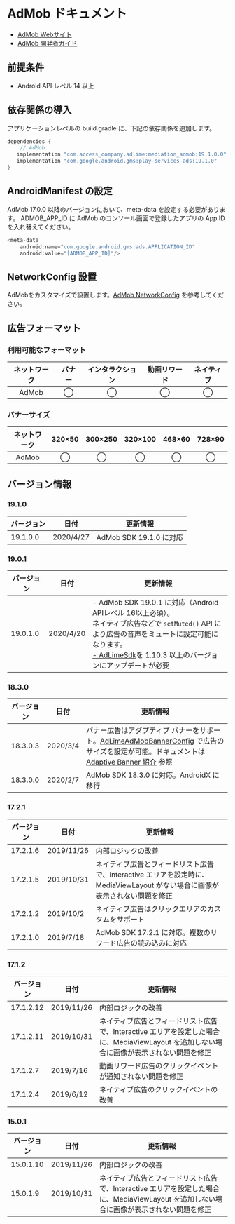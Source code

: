 # AdMob ドキュメント

- [AdMob Webサイト](https://apps.admob.com/v2/home)
- [AdMob 開発者ガイド](https://developers.google.com/admob/android/quick-start?hl=zh-CN)

## 前提条件
- Android API レベル 14 以上

## 依存関係の導入
アプリケーションレベルの build.gradle に、下記の依存関係を追加します。

```java
dependencies {
    // AdMob
   implementation "com.access_company.adlime:mediation_admob:19.1.0.0"
   implementation "com.google.android.gms:play-services-ads:19.1.0"
}
```

## AndroidManifest の設定
AdMob 17.0.0 以降のバージョンにおいて、meta-data を設定する必要があります。
ADMOB_APP_ID に AdMob のコンソール画面で登録したアプリの App ID を入れ替えてください。
```java
<meta-data
    android:name="com.google.android.gms.ads.APPLICATION_ID"
    android:value="[ADMOB_APP_ID]"/>
```

## NetworkConfig 設置
AdMobをカスタマイズで設置します。[AdMob NetworkConfig](./mediation/config/networkconfig_admob.md) を参考してください。

## 広告フォーマット

### 利用可能なフォーマット
|ネットワーク |バナー |インタラクション |動画リワード |ネイティブ |
|:---------:|:----:|:------------:|:---------:|:--------:|
| AdMob     | ◯    | ◯            | ◯         | ◯        |

### バナーサイズ
|ネットワーク | 320×50 | 300×250 | 320×100 | 468×60 | 728×90 |
|:---------:|:------:|:-------:|:-------:|:------:|:------:|
| AdMob     | ◯      | ◯       | ◯       | ◯      | ◯      |

## バージョン情報

### 19.1.0
| バージョン   | 日付       | 更新情報                          |
|------------|------------|---------------------------------|
| 19.1.0.0   | 2020/4/27  |AdMob SDK 19.1.0 に対応|

### 19.0.1
| バージョン   | 日付       | 更新情報                          |
|------------|------------|---------------------------------|
| 19.0.1.0   | 2020/4/20  | - AdMob SDK 19.0.1 に対応（Android APIレベル 16以上必須）。<br> ネイティブ広告などで `setMuted()` API により広告の音声をミュートに設定可能になります。<br>[ - AdLimeSdk](./init.md)を 1.10.3 以上のバージョンにアップデートが必要|

### 18.3.0
| バージョン   | 日付       | 更新情報                          |
|------------|------------|---------------------------------|
| 18.3.0.3   | 2020/3/4   | バナー広告はアダプティブ バナーをサポート。[AdLimeAdMobBannerConfig](./mediation/config/networkconfig_admob.md) で広告のサイズを設定が可能。ドキュメントは [Adaptive Banner 紹介](https://developers.google.com/admob/android/banner/adaptive) 参照|
| 18.3.0.0   | 2020/2/7   |AdMob SDK 18.3.0 に対応。AndroidX に移行 |

### 17.2.1
| バージョン   | 日付       | 更新情報                          |
|------------|------------|---------------------------------|
| 17.2.1.6   | 2019/11/26 |内部ロジックの改善|
| 17.2.1.5   | 2019/10/31 |ネイティブ広告とフィードリスト広告で、Interactive エリアを設定時に、MediaViewLayout がない場合に画像が表示されない問題を修正|
| 17.2.1.2   | 2019/10/2  |ネイティブ広告はクリックエリアのカスタムをサポート|
| 17.2.1.0   | 2019/7/18  |AdMob SDK 17.2.1 に対応。複数のリワード広告の読み込みに対応|

### 17.1.2
| バージョン   | 日付       | 更新情報                          |
|------------|------------|---------------------------------|
| 17.1.2.12  | 2019/11/26 |内部ロジックの改善|
| 17.1.2.11  | 2019/10/31 |ネイティブ広告とフィードリスト広告で、Interactive エリアを設定した場合に、MediaViewLayout を追加しない場合に画像が表示されない問題を修正|
| 17.1.2.7   | 2019/7/16  |動画リワード広告のクリックイベントが通知されない問題を修正 |
| 17.1.2.4   | 2019/6/12  |ネイティブ広告のクリックイベントの改善|

### 15.0.1
| バージョン   | 日付       | 更新情報                          |
|------------|------------|---------------------------------|
| 15.0.1.10  | 2019/11/26 |内部ロジックの改善|
| 15.0.1.9   | 2019/10/31 |ネイティブ広告とフィードリスト広告で、Interactive エリアを設定した場合に、MediaViewLayout を追加しない場合に画像が表示されない問題を修正|
